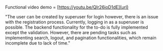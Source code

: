 Functional video demo = [https://youtu.be/QIr26ioD1dE](url)

"The user can be created by superuser for login however, there is an issue with the registration process. Currently, logging in as a superuser is possible. The backend functionality for the to-do is fully implemented except the validation. However, there are pending tasks such as implementing search, logout, and pagination functionalities, which remain incomplete due to lack of time."
